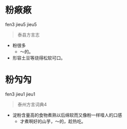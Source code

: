 # 粉㾭㾭
fen3 jieu5 jieu5
> 泰县方言志
- 粉很多
  - ～的。
- 形容土豆等烧得松软可口。

# 粉勼勼
fen3 jieu1 jieu1
> 泰州方言词典4
- 淀粉含量高的食物煮熟以后绵软而又像粉一样噎人的口感
  - 才煮啊好的山芋，～的，趁热吃。
